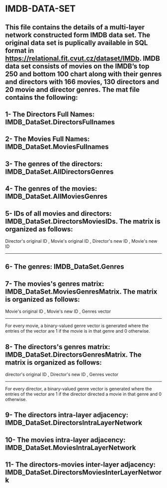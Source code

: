 # IMDB-DATA-SET
This file contains the details of a multi-layer network constructed form IMDB data set. The original data set is puplically available in SQL format in https://relational.fit.cvut.cz/dataset/IMDb.
IMDB data set consists of movies on the IMDB’s top 250 and bottom 100 chart along with their genres and directors with  166 movies, 130 directors and 20 movie and director genres.
The mat file contains the following:
-----------------------------------------------------------------


1- The Directors Full Names: IMDB_DataSet.DirectorsFullnames
-----------------------------------------------------------------

2- The Movies Full Names: IMDB_DataSet.MoviesFullnames
-----------------------------------------------------------------

3- The genres of the directors: IMDB_DataSet.AllDirectorsGenres
-----------------------------------------------------------------

4- The genres of the movies: IMDB_DataSet.AllMoviesGenres
-----------------------------------------------------------------

5- IDs of all movies and directors: IMDB_DataSet.DirectorsMoviesIDs. The matrix is organized as follows:
-----------------------------------------------------------------
Director's original ID ,    Movie's original ID  , Director's new ID ,  Movie's new ID
----------------------     -------------------   -----------------   --------------

6- The genres: IMDB_DataSet.Genres
-----------------------------------------------------------------

7- The movies's genres matrix: IMDB_DataSet.MoviesGenresMatrix. The matrix is organized as follows:
------------------------------------------------------------
Movie's original ID , Movie's new ID  , Genres vector
-------------------  --------------  -------------
For every movie, a binary-valued genre vector is generated where the entries of the vector are 1 if the movie is in that genre and 0 otherwise.


8- The directors's genres matrix: IMDB_DataSet.DirectorsGenresMatrix. The matrix is organized as follows:
------------------------------------------------------------
director's original ID ,  Director's new ID  , Genres vector
----------------------   -----------------   -------------
For every director, a binary-valued genre vector is generated where the entries of the vector are 1 if the director directed a movie in that genre and 0 otherwise.


9- The directors intra-layer adjacency: IMDB_DataSet.DirectorsIntraLayerNetwork
-----------------------------------------------------------------

10- The movies intra-layer adjacency: IMDB_DataSet.MoviesIntraLayerNetwork
-----------------------------------------------------------------

11- The directors-movies inter-layer adjacency: IMDB_DataSet.DirectorsMoviesInterLayerNetwork
-----------------------------------------------------------------

